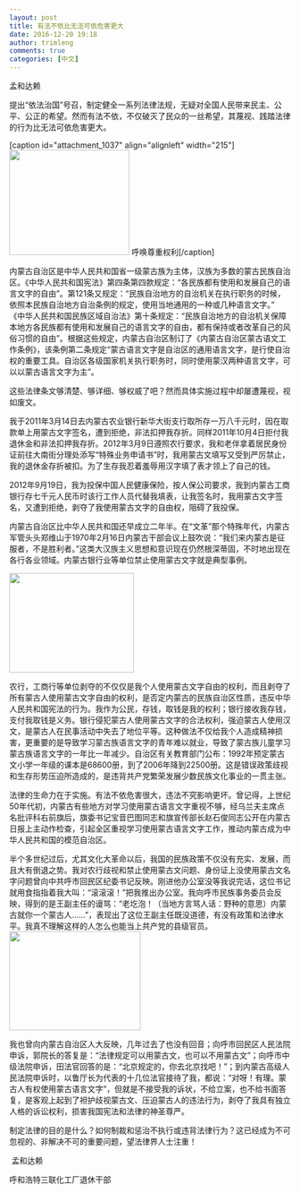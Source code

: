 ```yaml
---
layout: post
title: 有法不依比无法可依危害更大
date: 2016-12-20 19:18
author: trimleng
comments: true
categories: [中文]
---
```

<p style="text-align: left;" align="center">孟和达赖</p>
<p align="left">提出“依法治国”号召，制定健全一系列法律法规，无疑对全国人民带来民主、公平、公正的希望。然而有法不依，不仅破灭了民众的一丝希望，其蔑视、践踏法律的行为比无法可依危害更大。</p>


[caption id="attachment_1037" align="alignleft" width="215"]<img class="wp-image-1037" src="http://trimleng.cn/wp-content/uploads/2016/12/སོག་པོའི་འབྲོག་པ།.jpeg" width="215" height="188" /> 呼唤尊重权利[/caption]
<p align="left">内蒙古自治区是中华人民共和国省一级蒙古族为主体，汉族为多数的蒙古民族自治区。《中华人民共和国宪法》第四条第四款规定：“各民族都有使用和发展自己的语言文字的自由”。第121条又规定：“民族自治地方的自治机关在执行职务的时候，依照本民族自治地方自治条例的规定，使用当地通用的一种或几种语言文字。” 《中华人民共和国民族区域自治法》第十条规定：“民族自治地方的自治机关保障本地方各民族都有使用和发展自己的语言文字的自由，都有保持或者改革自己的风俗习惯的自由”。根据这些规定，内蒙古自治区制订了《内蒙古自治区蒙古语文工作条例》，该条例第二条规定“蒙古语言文字是自治区的通用语言文字，是行使自治权的重要工具。自治区各级国家机关执行职务时，同时使用蒙汉两种语言文字，可以以蒙古语言文字为主”。</p>
<p align="left"><!--more--></p>
<p align="left">这些法律条文够清楚、够详细、够权威了吧？然而具体实施过程中却屡遭蔑视，视如废文。</p>
<p align="left">我于2011年3月14日去内蒙古农业银行新华大街支行取所存一万八千元时，因在取款单上用蒙古文字签名，遭到拒绝，非法扣押我存折。同样2011年10月4日拒付我退休金和非法扣押我存折。2012年3月9日遵照农行要求，我和老伴拿着居民身份证前往大南街分理处添写“特殊业务申请书”时，我用蒙古文填写又受到严厉禁止，我的退休金存折被扣。为了生存我忍着羞辱用汉字填了表才领上了自己的钱。</p>
<p align="left">2012年9月19日，我为投保中国人民健康保险，按人保公司要求，我到内蒙古工商银行存七千元人民币时该行工作人员代替我填表，让我签名时，我用蒙古文字签名，又遭到拒绝，剥夺了我使用蒙古文字的自由权，阻碍了我投保。</p>
<p align="left">内蒙古自治区比中华人民共和国还早成立二年半。在“文革”那个特殊年代，内蒙古军管头头郑维山于1970年2月16日内蒙古干部会议上鼓吹说：“我们来内蒙古是征服者，不是胜利者。”这类大汉族主义思想和意识现在仍然根深蒂固，不时地出现在各行各业领域。内蒙古银行业等单位禁止使用蒙古文字就是典型事例。</p>
<p align="left"><img class="wp-image-1031 alignright" src="http://trimleng.cn/wp-content/uploads/2016/12/xianfa-zunyan-1-300x239.jpg" alt="" width="223" height="178" /></p>
<p align="left">农行，工商行等单位剥夺的不仅仅是我个人使用蒙古文字自由的权利，而且剥夺了所有蒙古人使用蒙古文字自由的权利，是否定内蒙古的民族自治区性质，违反中华人民共和国宪法的行为。我作为公民，存钱，取钱是我的权利；银行接收我存钱，支付我取钱是义务。银行侵犯蒙古人使用蒙古文字的合法权利，强迫蒙古人使用汉文，是蒙古人在民事活动中失去了地位平等。这种做法不仅给我个人造成精神损害，更重要的是导致学习蒙古族语言文字的青年难以就业，导致了蒙古族儿童学习蒙古族语言文字的一年比一年减少。自治区有关教育部门公布：1992年预定蒙古文小学一年级的课本是68600册，到了2006年降到22500册。这是错误政策歧视和生存形势压迫所造成的，是违背共产党繁荣发展少数民族文化事业的一贯主张。</p>
<p align="left">法律的生命力在于实施。有法不依危害很大，违法不究影响更坏。曾记得，上世纪50年代初，内蒙古有些地方对学习使用蒙古语言文字重视不够，经乌兰夫主席点名批评科右前旗后，旗委书记宝音巴图同志和旗宣传部长赵石俊同志公开在内蒙古日报上主动作检查，引起全区重视学习使用蒙古语言文字工作，推动内蒙古成为中华人民共和国的模范自治区。</p>
<p align="left">半个多世纪过后，尤其文化大革命以后，我国的民族政策不仅没有充实、发展，而且大有倒退之势。我对农行歧视和禁止使用蒙古文问题、身份证上没使用蒙古文名字问题曾向中共呼市回民区纪委书记反映。刚进他办公室没等我说完话，这位书记就用食指指着我大叫：“滚滚滚！”把我推出办公室。我向呼市民族事务委员会反映，得到的是王副主任的谩骂：“老圪泡！（当地方言骂人话：野种的意思）内蒙古就你一个蒙古人……”，表现出了这位王副主任既没道德，有没有政策和法律水平。我真不理解这样的人怎么也能当上共产党的县级官员。 <img class=" wp-image-1032 alignleft" src="http://trimleng.cn/wp-content/uploads/2016/12/xianfa-zunyan-2-300x226.jpg" alt="" width="235" height="177" /><wbr /></p>
<p align="left">我也曾向内蒙古自治区人大反映，几年过去了也没有回音；向呼市回民区人民法院申诉，郭院长的答复是：“法律规定可以用蒙古文，也可以不用蒙古文”；向呼市中级法院申诉，田法官回答的是：“北京规定的，你去北京找吧！”；到内蒙古高级人民法院申诉时，以鲁厅长为代表的十几位法官接待了我，都说：“对呀！有理。蒙古人有权使用蒙古语言文字”，但就是不接受我的诉状，不给立案，也不给书面答复，是客观上起到了袒护歧视蒙古文、压迫蒙古人的违法行为，剥夺了我具有独立人格的诉讼权利，损害我国宪法和法律的神圣尊严。</p>
<p align="left">制定法律的目的是什么？如何制裁和惩治不执行或违背法律行为？这已经成为不可忽视的、非解决不可的重要问题，望法律界人士注重！</p>
<p align="left"> <wbr />孟和达赖</p>
<p align="left">呼和浩特三联化工厂退休干部</p>
